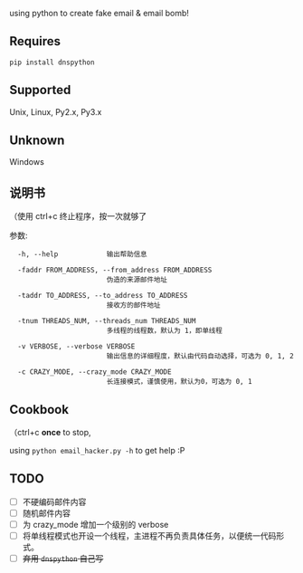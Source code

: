 using python to create fake email & email bomb!

## Requires
`pip install dnspython`

## Supported
Unix, Linux, Py2.x, Py3.x

## Unknown
Windows


## 说明书
（使用 ctrl+c 终止程序，按一次就够了

参数:
```
  -h, --help            输出帮助信息

  -faddr FROM_ADDRESS, --from_address FROM_ADDRESS
                        伪造的来源邮件地址

  -taddr TO_ADDRESS, --to_address TO_ADDRESS
                        接收方的邮件地址

  -tnum THREADS_NUM, --threads_num THREADS_NUM
                        多线程的线程数，默认为 1，即单线程

  -v VERBOSE, --verbose VERBOSE
                        输出信息的详细程度，默认由代码自动选择，可选为 0, 1, 2

  -c CRAZY_MODE, --crazy_mode CRAZY_MODE
                        长连接模式，谨慎使用，默认为0，可选为 0, 1
```

## Cookbook
（ctrl+c **once** to stop,

using `python email_hacker.py -h` to get help
:P


## TODO
- [ ] 不硬编码邮件内容
- [ ] 随机邮件内容
- [ ] 为 crazy_mode 增加一个级别的 verbose
- [ ] 将单线程模式也开设一个线程，主进程不再负责具体任务，以便统一代码形式。
- [ ] ~~弃用 `dnspython` 自己写~~
